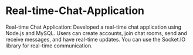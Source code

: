 # Real-time-Chat-Application

Real-time Chat Application: Developed a real-time chat application using Node.js and MySQL. Users can create accounts, join chat rooms, send and receive messages, and have real-time updates. You can use the Socket.IO library for real-time communication.